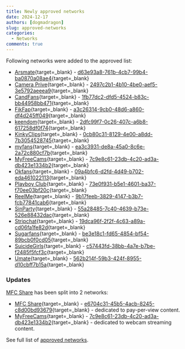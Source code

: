 ```yaml
---
title: Newly approved networks
date: 2024-12-17
authors: [dogmadragon]
slug: approved-networks
categories:
  - Networks
comments: true
---
```


Following networks were added to the approved list:

- [Arsmate](https://arsmate.com/){target=_blank} - [d63e93a8-761b-4cb7-99b4-ba0870a08ae4](hhttps://fansdb.cc/studios/d63e93a8-761b-4cb7-99b4-ba0870a08ae4){target=_blank}
- [Camera Prive](https://cameraprive.com/){target=_blank} - [2497c2b1-4b10-4be0-aef5-3e5792aeeea9](https://fansdb.cc/studios/2497c2b1-4b10-4be0-aef5-3e5792aeeea9){target=_blank}
- [CandFans](https://candfans.jp){target=_blank} - [1fb77dc2-dfd5-4524-b83c-bb44958bb471](https://fansdb.cc/studios/1fb77dc2-dfd5-4524-b83c-bb44958bb471){target=_blank}
- [FikFap](https://fikfap.com/){target=_blank} - [a3c26314-9cb0-48d6-a860-df4d245ff049](https://fansdb.cc/studios/a3c26314-9cb0-48d6-a860-df4d245ff049){target=_blank}
- [keendom](https://www.keendom.co/){target=_blank} - [2dfc99f7-0c26-407c-a6b8-617258df0f74](https://fansdb.cc/studios/2dfc99f7-0c26-407c-a6b8-617258df0f74){target=_blank}
- [KinkyClips](https://kinkyclips.com/){target=_blank} - [0cb80c31-8129-4e00-a8dd-7b3054528745](https://fansdb.cc/studios/0cb80c31-8129-4e00-a8dd-7b3054528745){target=_blank}
- [myfans](https://myfans.jp/){target=_blank} - [ea3c3931-de8a-45a0-8c6e-2a72c880cf7b](https://fansdb.cc/studios/ea3c3931-de8a-45a0-8c6e-2a72c880cf7b){target=_blank}
- [MyFreeCams](https://www.myfreecams.com/){target=_blank} - [7c9e8c61-23db-4c20-ad3a-db423e1334b2](https://fansdb.cc/studios/7c9e8c61-23db-4c20-ad3a-db423e1334b2){target=_blank}
- [Okfans](https://okfans.com/){target=_blank} - [09a4bfc6-d2fd-4d49-b702-eda461022113](https://fansdb.cc/studios/09a4bfc6-d2fd-4d49-b702-eda461022113){target=_blank}
- [Playboy Club](https://www.playboy.com/app/){target=_blank} - [73e0f931-b5e1-4601-ba37-f70ee03bf20c](https://fansdb.cc/studios/73e0f931-b5e1-4601-ba37-f70ee03bf20c){target=_blank}
- [ReelMe](https://reelme.com/){target=_blank} - [9b17feeb-3829-4147-b3b7-fcb77841cab6](https://fansdb.cc/studios/9b17feeb-3829-4147-b3b7-fcb77841cab6){target=_blank}
- [SinParty](https://sinparty.com/){target=_blank} - [55a28485-7c40-4639-b73e-526e88432dac](https://fansdb.cc/studios/55a28485-7c40-4639-b73e-526e88432dac){target=_blank}
- [Stripchat](https://stripchat.com/){target=_blank} - [19dca96f-2f2f-4c63-a89a-cd06fa1fe82d](https://fansdb.cc/studios/19dca96f-2f2f-4c63-a89a-cd06fa1fe82d){target=_blank}
- [Sugarfans](https://sugarfans.com/){target=_blank} - [be3e18c1-fd65-4854-bf54-89bcb0f0cd05](https://fansdb.cc/studios/be3e18c1-fd65-4854-bf54-89bcb0f0cd05){target=_blank}
- [SuicideGirls](https://www.suicidegirls.com/){target=_blank} - [c57443fd-38bb-4a7e-b7be-f2485f5fcf3c](https://fansdb.cc/studios/c57443fd-38bb-4a7e-b7be-f2485f5fcf3c){target=_blank}
- [Umate](https://umate.me/){target=_blank} - [562b214f-59b3-424f-8955-d10cbff7b15a](https://fansdb.cc/studios/562b214f-59b3-424f-8955-d10cbff7b15a){target=_blank}

### Updates

[MFC Share](https://fansdb.cc/studios/e6704c31-45b5-4acb-8245-c8d00bd93679) has been split into 2 networks:
- [MFC Share](https://share.myfreecams.com){target=_blank} - [e6704c31-45b5-4acb-8245-c8d00bd93679](https://fansdb.cc/studios/e6704c31-45b5-4acb-8245-c8d00bd93679){target=_blank} - dedicated to pay-per-view content.
- [MyFreeCams](https://www.myfreecams.com){target=_blank} - [7c9e8c61-23db-4c20-ad3a-db423e1334b2](https://fansdb.cc/studios/7c9e8c61-23db-4c20-ad3a-db423e1334b2){target=_blank} - dedicated to webcam streaming content.

See full list of [approved networks](/networks). 